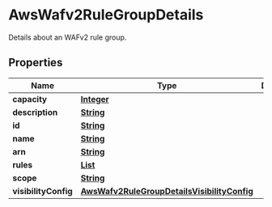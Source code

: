 

# AwsWafv2RuleGroupDetails

 Details about an WAFv2 rule group. 

## Properties

| Name | Type | Description | Notes |
|------------ | ------------- | ------------- | -------------|
|**capacity** | [**Integer**](Integer.md) |  |  [optional] |
|**description** | [**String**](String.md) |  |  [optional] |
|**id** | [**String**](String.md) |  |  [optional] |
|**name** | [**String**](String.md) |  |  [optional] |
|**arn** | [**String**](String.md) |  |  [optional] |
|**rules** | [**List**](List.md) |  |  [optional] |
|**scope** | [**String**](String.md) |  |  [optional] |
|**visibilityConfig** | [**AwsWafv2RuleGroupDetailsVisibilityConfig**](AwsWafv2RuleGroupDetailsVisibilityConfig.md) |  |  [optional] |




